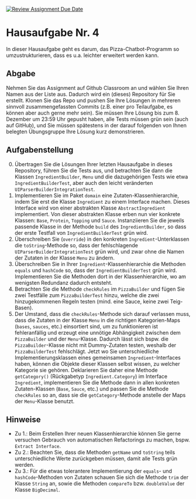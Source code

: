 [![Review Assignment Due Date](https://classroom.github.com/assets/deadline-readme-button-24ddc0f5d75046c5622901739e7c5dd533143b0c8e959d652212380cedb1ea36.svg)](https://classroom.github.com/a/bBXomS5j)
# Hausaufgabe Nr. 4

In dieser Hausaufgabe geht es darum, das Pizza-Chatbot-Programm so umzustrukturieren, dass es u.a. leichter erweitert werden kann. 

## Abgabe

Nehmen Sie das Assignment auf Github Classroom an und wählen Sie Ihren Namen aus der Liste aus.
Dadurch wird ein (dieses) Repository für Sie erstellt. 
Klonen Sie das Repo und pushen Sie Ihre Lösungen in mehreren sinnvoll zusammengefassten Commits (z.B. einer pro Teilaufgabe, es können aber auch gerne mehr sein).
Sie müssen Ihre Lösung bis zum 8. Dezember um 23:59 Uhr gepusht haben, alle Tests müssen grün sein (auch auf GitHub), und Sie müssen spätestens in der darauf folgenden von Ihnen belegten Übungsgruppe Ihre Lösung kurz demonstrieren.

## Aufgabenstellung

0. Übertragen Sie die Lösungen Ihrer letzten Hausaufgabe in dieses Repository, führen Sie die Tests aus, und betrachten Sie dann die Klassen `IngredientBuilder`, `Menu` und die dazugehörigen Tests wie etwa `IngredientBuilderTest`, aber auch den leicht veränderten `UIParserBuilderIntegrationTest`.
1. Implementieren Sie im Paket `domain` eine Zutaten-Klassenhierarchie, indem Sie erst die Klasse `Ingredient` zu einem Interface machen. Dieses Interface wird von einer abstrakten Klasse `AbstractIngredient` implementiert. Von dieser abstrakten Klasse erben nun vier konkrete Klassen: `Base`, `Protein`, `Topping` und `Sauce`. Instanziieren Sie die jeweils passende Klasse in der Methode `build` des `IngredientBuilder`, so dass der erste Testfall von `IngredientBuilderTest` grün wird.
2. Überschreiben Sie (`override`) in den konkreten `Ingredient`-Unterklassen die `toString`-Methode so, dass der fehlschlagende `UIParserBuilderIntegrationTest` grün wird, und zwar ohne die Namen der Zutaten in der Klasse `Menu` zu ändern.
3. Überschreiben Sie in Ihrer `Ingredient`-Klassenhierarchie die Methoden `equals` und `hashCode` so, dass der `IngredientBuilderTest` grün wird. Implementieren Sie die Methoden dort in der Klassenhierarchie, wo am wenigsten Redundanz dadurch entsteht.  
4. Betrachten Sie die Methode `checkRules` im `PizzaBuilder` und fügen Sie zwei Testfälle zum `PizzaBuilderTest` hinzu, welche die zwei hinzugekommenen Regeln testen (mind. eine Sauce, keine zwei Teig-Basen). 
5. Der Umstand, dass die `checkRules`-Methode sich darauf verlassen muss, dass die Zutaten in der Klasse `Menu` in die richtigen Kategorien-Maps (`bases`, `sauces`, etc.) einsortiert sind, um zu funktionieren ist fehleranfällig und erzeugt eine unnötige Abhängigkeit zwischen dem `PizzaBuilder` und der `Menu`-Klasse. Dadurch lässt sich bspw. die `PizzaBuilder`-Klasse nicht mit Dummy-Zutaten testen, weshalb der `PizzaBuilderTest` fehlschlägt. Jetzt wo Sie unterschiedliche Implementierungsklassen eines gemeinsamen `Ingredient`-Interfaces haben, können die Objekte dieser Klassen selbst wissen, zu welcher Kategorie sie gehören. Deklarieren Sie daher eine Methode `getCategory()` (Rückgabetyp `Ingredient.Category`) im Interface `Ingredient`, implementieren Sie die Methode dann in allen konkreten Zutaten-Klassen (`Base`, `Sauce`, etc.) und passen Sie die Methode `checkRules` so an, dass sie die `getCategory`-Methode anstelle der Maps der `Menu`-Klasse benutzt.  

## Hinweise 
- Zu 1.: Beim Erstellen Ihrer neuen Klassenhierarchie können Sie gerne versuchen Gebrauch von automatischen Refactorings zu machen, bspw. `Extract Interface`.
- Zu 2.: Beachten Sie, dass die Methoden `getName` und `toString` teils unterschiedliche Werte zurückgeben müssen, damit alle Tests grün werden.
- Zu 3.: Für die etwas tolerantere Implementierung der `equals`- und `hashCode`-Methoden von Zutaten schauen Sie sich die Methode `trim` der Klasse `String` an, sowie die Methoden `compareTo` bzw. `doubleValue` der Klasse `BigDecimal`.
